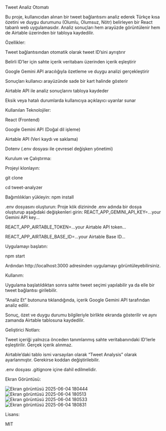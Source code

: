 Tweet Analiz Otomatı

Bu proje, kullanıcıdan alınan bir tweet bağlantısını analiz ederek Türkçe kısa özetini ve duygu durumunu (Olumlu, Olumsuz, Nötr) belirleyen bir React tabanlı web uygulamasıdır. Analiz sonuçları hem arayüzde görüntülenir hem de Airtable üzerinden bir tabloya kaydedilir.


Özellikler:

Tweet bağlantısından otomatik olarak tweet ID’sini ayrıştırır

Belirli ID’ler için sahte içerik veritabanı üzerinden içerik eşleştirir

Google Gemini API aracılığıyla özetleme ve duygu analizi gerçekleştirir

Sonuçları kullanıcı arayüzünde sade bir kart halinde gösterir

Airtable API ile analiz sonuçlarını tabloya kaydeder

Eksik veya hatalı durumlarda kullanıcıya açıklayıcı uyarılar sunar


Kullanılan Teknolojiler:

React (Frontend)

Google Gemini API (Doğal dil işleme)

Airtable API (Veri kaydı ve saklama)

Dotenv (.env dosyası ile çevresel değişken yönetimi)


Kurulum ve Çalıştırma:

Projeyi klonlayın:

git clone <repo-url>

cd tweet-analyzer


Bağımlılıkları yükleyin:
npm install


.env dosyasını oluşturun:
Proje kök dizininde .env adında bir dosya oluşturup aşağıdaki değişkenleri girin:
REACT_APP_GEMINI_API_KEY=...your Gemini API key...

REACT_APP_AIRTABLE_TOKEN=...your Airtable API token...

REACT_APP_AIRTABLE_BASE_ID=...your Airtable Base ID...


Uygulamayı başlatın:

npm start

Ardından http://localhost:3000 adresinden uygulamayı görüntüleyebilirsiniz.


Kullanım:

Uygulama başlatıldıktan sonra sahte tweet seçimi yapılabilir ya da elle bir tweet bağlantısı girilebilir.

“Analiz Et” butonuna tıklandığında, içerik Google Gemini API tarafından analiz edilir.

Sonuç, özet ve duygu durumu bilgileriyle birlikte ekranda gösterilir ve aynı zamanda Airtable tablosuna kaydedilir.


Geliştirici Notları:

Tweet içeriği yalnızca önceden tanımlanmış sahte veritabanındaki ID'lerle eşleştirilir. Gerçek içerik alınmaz.

Airtable’daki tablo ismi varsayılan olarak “Tweet Analysis” olarak ayarlanmıştır. Gerekirse koddan değiştirilebilir.

.env dosyası .gitignore içine dahil edilmelidir.


Ekran Görüntüsü:

![Ekran görüntüsü 2025-06-04 180444](https://github.com/user-attachments/assets/86bb8d16-eb57-427f-841d-1a184bf0aa46)
![Ekran görüntüsü 2025-06-04 180513](https://github.com/user-attachments/assets/7dae8938-afe2-412f-b9b5-fed94dc60611)
![Ekran görüntüsü 2025-06-04 180533](https://github.com/user-attachments/assets/8cf94c1d-a6c4-4c21-acfb-85057b3e7a17)
![Ekran görüntüsü 2025-06-04 180831](https://github.com/user-attachments/assets/4279c572-7149-4f3b-8792-8789a277fa2b)


Lisans:

MIT
